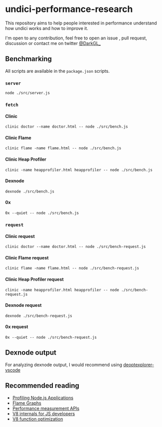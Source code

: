 # undici-performance-research

This repository aims to help people interested in performance understand how undici works and how to improve it.

I'm open to any contribution, feel free to open an issue , pull request, discussion or contact me on twitter [@DarkGL_](https://x.com/darkgl_)

## Benchmarking

All scripts are available in the `package.json` scripts.

### `server`

`node ./src/server.js`

### `fetch`

#### Clinic

`clinic doctor --name doctor.html -- node ./src/bench.js`

#### Clinic Flame

`clinic flame -name flame.html -- node ./src/bench.js`

#### Clinic Heap Profiler

`clinic -name heapprofiler.html heapprofiler -- node ./src/bench.js`

#### Dexnode

`dexnode ./src/bench.js`

#### 0x

`0x --quiet -- node ./src/bench.js`

### `request`

#### Clinic request

`clinic doctor --name doctor.html -- node ./src/bench-request.js`

#### Clinic Flame request

`clinic flame -name flame.html -- node ./src/bench-request.js`

#### Clinic Heap Profiler request

`clinic -name heapprofiler.html heapprofiler -- node ./src/bench-request.js`

#### Dexnode request

`dexnode ./src/bench-request.js`

#### 0x request

`0x --quiet -- node ./src/bench-request.js`

## Dexnode output

For analyzing dexnode output, I would recommend using [deoptexplorer-vscode](https://github.com/microsoft/deoptexplorer-vscode)

## Recommended reading

- [Profiling Node.js Applications](https://nodejs.org/en/learn/getting-started/profiling)
- [Flame Graphs](https://nodejs.org/en/learn/diagnostics/flame-graphs#flame-graphs)
- [Performance measurement APIs](https://nodejs.org/docs/latest/api/perf_hooks.html)
- [V8 internals for JS developers](https://youtu.be/5UZzT_hgsl0?list=PLlIlO186Nn96dlpD431cTdMw6P4JCmLzB)
- [V8 function optimization](https://erdem.pl/2019/08/v-8-function-optimization)
